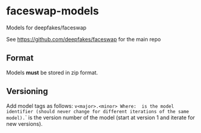 # faceswap-models
Models for deepfakes/faceswap

See https://github.com/deepfakes/faceswap for the main repo
## Format
Models **must** be stored in zip format.

## Versioning
Add model tags as follows:
`v<major>.<minor>
Where: 
`<major>` is the model identifier (should never change for different iterations of the same model).
`<minor>` is the version number of the model (start at version 1 and iterate for new versions).
